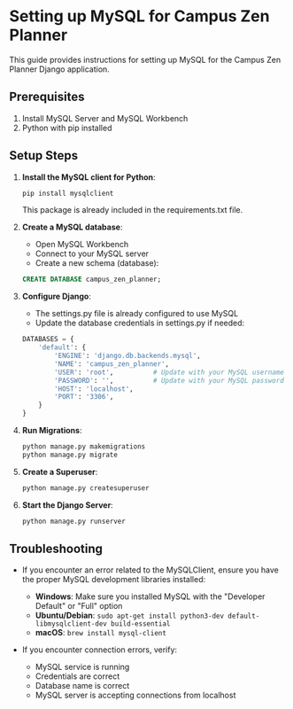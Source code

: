 
# Setting up MySQL for Campus Zen Planner

This guide provides instructions for setting up MySQL for the Campus Zen Planner Django application.

## Prerequisites

1. Install MySQL Server and MySQL Workbench
2. Python with pip installed

## Setup Steps

1. **Install the MySQL client for Python**:
   ```bash
   pip install mysqlclient
   ```
   
   This package is already included in the requirements.txt file.

2. **Create a MySQL database**:
   - Open MySQL Workbench
   - Connect to your MySQL server
   - Create a new schema (database):
   ```sql
   CREATE DATABASE campus_zen_planner;
   ```

3. **Configure Django**:
   - The settings.py file is already configured to use MySQL
   - Update the database credentials in settings.py if needed:
   ```python
   DATABASES = {
       'default': {
           'ENGINE': 'django.db.backends.mysql',
           'NAME': 'campus_zen_planner',
           'USER': 'root',          # Update with your MySQL username
           'PASSWORD': '',          # Update with your MySQL password
           'HOST': 'localhost',
           'PORT': '3306',
       }
   }
   ```

4. **Run Migrations**:
   ```bash
   python manage.py makemigrations
   python manage.py migrate
   ```

5. **Create a Superuser**:
   ```bash
   python manage.py createsuperuser
   ```

6. **Start the Django Server**:
   ```bash
   python manage.py runserver
   ```

## Troubleshooting

- If you encounter an error related to the MySQLClient, ensure you have the proper MySQL development libraries installed:
  - **Windows**: Make sure you installed MySQL with the "Developer Default" or "Full" option
  - **Ubuntu/Debian**: `sudo apt-get install python3-dev default-libmysqlclient-dev build-essential`
  - **macOS**: `brew install mysql-client`

- If you encounter connection errors, verify:
  - MySQL service is running
  - Credentials are correct
  - Database name is correct
  - MySQL server is accepting connections from localhost
